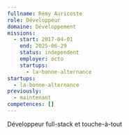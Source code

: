 ```yaml
---
fullname: Rémy Auricoste
role: Développeur
domaine: Développement
missions:
  - start: 2017-04-01
    end: 2025-06-29
    status: independent
    employer: octo
    startups:
      - la-bonne-alternance
startups:
  - la-bonne-alternance
previously:
  - maintenant
competences: []
---
```

Développeur full-stack et touche-à-tout